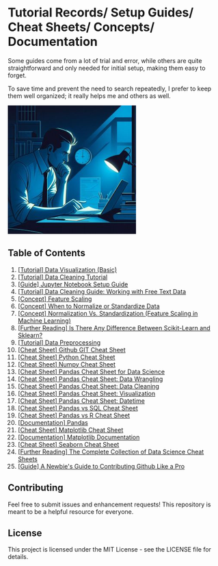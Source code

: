 # Tutorial Records/ Setup Guides/ Cheat Sheets/ Concepts/ Documentation

Some guides come from a lot of trial and error, while others are quite straightforward and only needed for initial setup, making them easy to forget. 

To save time and prevent the need to search repeatedly, I prefer to keep them well organized; it really helps me and others as well.

![data_analysis_night](https://github.com/vialliw/Hyperion_Data_Science_Bootcamp/blob/main/image/data_analysis_night.jpg?raw=true)

## Table of Contents

1. [[Tutorial] Data Visualization (Basic)](Data_Visualization%20(Basic).md)
2. [[Tutorial] Data Cleaning Tutorial](https://github.com/vialliw/Hyperion_Data_Science_Bootcamp/blob/main/Data%20Cleaning%20Tutorial.ipynb)
3. [[Guide] Jupyter Notebook Setup Guide](jupyter-setup-guide.md)
4. [[Tutorial] Data Cleaning Guide: Working with Free Text Data](https://github.com/vialliw/Hyperion_Data_Science_Bootcamp/blob/main/data-cleaning-markdown.md)
5. [[Concept] Feature Scaling](https://www.youtube.com/watch?v=Y7m9MyPxcyQ)
6. [[Concept] When to Normalize or Standardize Data](https://www.secoda.co/learn/when-to-normalize-or-standardize-data)
7. [[Concept] Normalization Vs. Standardization (Feature Scaling in Machine Learning)](https://www.youtube.com/watch?v=bqhQ2LWBheQ)
8. [[Further Reading] Is There Any Difference Between Scikit-Learn and Sklearn?](https://towardsdatascience.com/scikit-learn-vs-sklearn-6944b9dc1736#:)
9. [[Tutorial] Data Preprocessing](https://github.com/vialliw/Hyperion_Data_Science_Bootcamp/blob/main/data_preprocessing.ipynb)
10. [[Cheat Sheet] Github GIT Cheat Sheet](https://education.github.com/git-cheat-sheet-education.pdf)
11. [[Cheat Sheet] Python Cheat Sheet](https://cdn.codewithmosh.com/image/upload/v1702942822/cheat-sheets/python.pdf)
12. [[Cheat Sheet] Numpy Cheat Sheet](https://assets.datacamp.com/blog_assets/Numpy_Python_Cheat_Sheet.pdf)
13. [[Cheat Sheet] Pandas Cheat Sheet for Data Science](https://datascientyst.com/pandas-cheat-sheet-for-data-science)
14. [[Cheat Sheet] Pandas Cheat Sheet: Data Wrangling](https://pandas.pydata.org/Pandas_Cheat_Sheet.pdf)
15. [[Cheat Sheet] Pandas Cheat Sheet: Data Cleaning](https://datascientyst.com/pandas-cheat-sheet-data-cleaning)
16. [[Cheat Sheet] Pandas Cheat Sheet: Visualization](https://datascientyst.com/pandas-visualization-cheat-sheet)
17. [[Cheat Sheet] Pandas Cheat Sheet: Datetime](https://datascientyst.com/pandas-datetime-cheat-sheet/)
18. [[Cheat Sheet] Pandas vs SQL Cheat Sheet](https://datascientyst.com/pandas-vs-sql-cheat-sheet/)
19. [[Cheat Sheet] Pandas vs R Cheat Sheet](https://datascientyst.com/pandas-vs-r-cheat-sheet/)
20. [[Documentation] Pandas](https://pandas.pydata.org/docs/)
21. [[Cheat Sheet] Matplotlib Cheat Sheet](https://matplotlib.org/cheatsheets/cheatsheets.pdf)
22. [[Documentation] Matplotlib Documentation](https://matplotlib.org/stable/index.html)
23. [[Cheat Sheet] Seaborn Cheat Sheet](https://s3.amazonaws.com/assets.datacamp.com/blog_assets/Python_Seaborn_Cheat_Sheet.pdf)
24. [[Further Reading] The Complete Collection of Data Science Cheat Sheets](https://www.kdnuggets.com/publications/sheets/The_Complete_Collection_of_Data_Science_Cheatsheets_KDnuggets.pdf)
25. [[Guide] A Newbie's Guide to Contributing Github Like a Pro](https://github.com/vialliw/Tech_Notes/blob/main/A%20Newbie's%20Guide%20to%20Contributing%20Like%20a%20Pro.md)

## Contributing

Feel free to submit issues and enhancement requests! This repository is meant to be a helpful resource for everyone.

## License

This project is licensed under the MIT License - see the LICENSE file for details.
